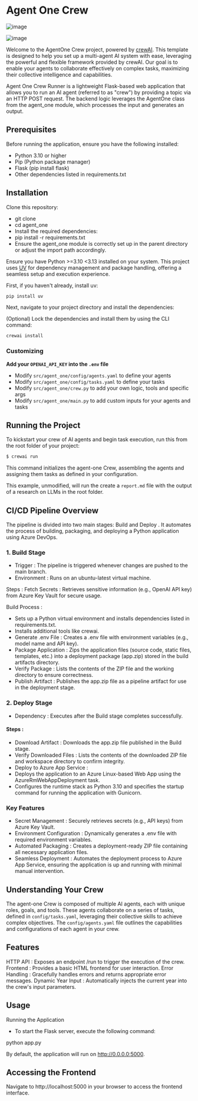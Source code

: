 # Agent One Crew
![image](https://github.com/user-attachments/assets/c2de62f5-ebe4-4bda-a6cb-815cd6679a74)

![image](https://github.com/user-attachments/assets/d8da1b8c-b424-4fd3-9708-256efc50c095)


Welcome to the AgentOne Crew project, powered by [crewAI](https://crewai.com). This template is designed to help you set up a multi-agent AI system with ease, leveraging the powerful and flexible framework provided by crewAI. Our goal is to enable your agents to collaborate effectively on complex tasks, maximizing their collective intelligence and capabilities. 

Agent One Crew Runner is a lightweight Flask-based web application that allows you to run an AI agent (referred to as "crew") by providing a topic via an HTTP POST request. The backend logic leverages the AgentOne class from the agent_one module, which processes the input and generates an output.

## Prerequisites
Before running the application, ensure you have the following installed:

- Python 3.10 or higher
- Pip (Python package manager)
- Flask (pip install flask)
- Other dependencies listed in requirements.txt

## Installation
Clone this repository:
- git clone
- cd agent_one
- Install the required dependencies:
- pip install -r requirements.txt
- Ensure the agent_one module is correctly set up in the parent directory or adjust the import path accordingly.

Ensure you have Python >=3.10 <3.13 installed on your system. This project uses [UV](https://docs.astral.sh/uv/) for dependency management and package handling, offering a seamless setup and execution experience.

First, if you haven't already, install uv:

```bash
pip install uv
```

Next, navigate to your project directory and install the dependencies:

(Optional) Lock the dependencies and install them by using the CLI command:
```bash
crewai install
```
### Customizing

**Add your `OPENAI_API_KEY` into the `.env` file**

- Modify `src/agent_one/config/agents.yaml` to define your agents
- Modify `src/agent_one/config/tasks.yaml` to define your tasks
- Modify `src/agent_one/crew.py` to add your own logic, tools and specific args
- Modify `src/agent_one/main.py` to add custom inputs for your agents and tasks

## Running the Project

To kickstart your crew of AI agents and begin task execution, run this from the root folder of your project:

```bash
$ crewai run
```

This command initializes the agent-one Crew, assembling the agents and assigning them tasks as defined in your configuration.

This example, unmodified, will run the create a `report.md` file with the output of a research on LLMs in the root folder.

## CI/CD Pipeline Overview
The pipeline is divided into two main stages: Build and Deploy . It automates the process of building, packaging, and deploying a Python application using Azure DevOps.

### 1. Build Stage
- Trigger : The pipeline is triggered whenever changes are pushed to the main branch.
- Environment : Runs on an ubuntu-latest virtual machine.

Steps :
Fetch Secrets : Retrieves sensitive information (e.g., OpenAI API key) from Azure Key Vault for secure usage.

Build Process :
- Sets up a Python virtual environment and installs dependencies listed in requirements.txt.
- Installs additional tools like crewai.
- Generate .env File : Creates a .env file with environment variables (e.g., model name and API key).
- Package Application : Zips the application files (source code, static files, templates, etc.) into a deployment package (app.zip) stored in the build artifacts directory.
- Verify Package : Lists the contents of the ZIP file and the working directory to ensure correctness.
- Publish Artifact : Publishes the app.zip file as a pipeline artifact for use in the deployment stage.

### 2. Deploy Stage
- Dependency : Executes after the Build stage completes successfully.

#### Steps :
- Download Artifact : Downloads the app.zip file published in the Build stage.
- Verify Downloaded Files : Lists the contents of the downloaded ZIP file and workspace directory to confirm integrity.
- Deploy to Azure App Service :
- Deploys the application to an Azure Linux-based Web App using the AzureRmWebAppDeployment task.
- Configures the runtime stack as Python 3.10 and specifies the startup command for running the application with Gunicorn.

### Key Features
- Secret Management : Securely retrieves secrets (e.g., API keys) from Azure Key Vault.
- Environment Configuration : Dynamically generates a .env file with required environment variables.
- Automated Packaging : Creates a deployment-ready ZIP file containing all necessary application files.
- Seamless Deployment : Automates the deployment process to Azure App Service, ensuring the application is up and running with minimal manual intervention.

## Understanding Your Crew

The agent-one Crew is composed of multiple AI agents, each with unique roles, goals, and tools. These agents collaborate on a series of tasks, defined in `config/tasks.yaml`, leveraging their collective skills to achieve complex objectives. The `config/agents.yaml` file outlines the capabilities and configurations of each agent in your crew.

## Features
HTTP API : Exposes an endpoint /run to trigger the execution of the crew.
Frontend : Provides a basic HTML frontend for user interaction.
Error Handling : Gracefully handles errors and returns appropriate error messages.
Dynamic Year Input : Automatically injects the current year into the crew's input parameters.

## Usage
Running the Application

- To start the Flask server, execute the following command:

python app.py

By default, the application will run on http://0.0.0.0:5000.

## Accessing the Frontend
Navigate to http://localhost:5000 in your browser to access the frontend interface.
